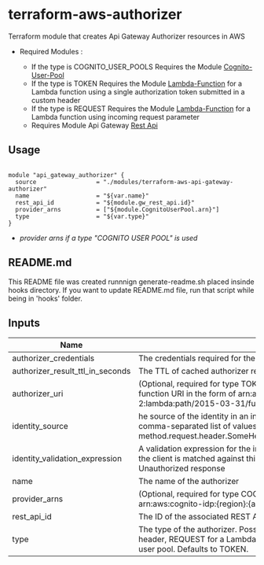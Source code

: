 
# terraform-aws-authorizer

Terraform module that creates Api Gateway Authorizer resources in AWS

* Required Modules :

  * If the type is COGNITO_USER_POOLS Requires the  Module [Cognito-User-Pool](https://registry.terraform.io/modules/corpit-consulting-public/cognito-user-pool/aws/0.1.3)
  * If the type is TOKEN Requires the  Module [Lambda-Function](https://registry.terraform.io/modules/corpit-consulting-public/lambda-function-mod/aws/0.1.3) for a Lambda function using a single authorization token submitted in a custom header
  * If the type is REQUEST Requires the Module [Lambda-Function](https://registry.terraform.io/modules/corpit-consulting-public/lambda-function-mod/aws/0.1.3) for a Lambda function using incoming request parameter
  * Requires Module Api Gateway [Rest Api](https://registry.terraform.io/modules/corpit-consulting-public/api-gateway-rest-api/aws/0.1.1)
## Usage

```hcl

module "api_gateway_authorizer" {
  source                 = "./modules/terraform-aws-api-gateway-authorizer"
  name                   = "${var.name}"
  rest_api_id            = "${module.gw_rest_api.id}"
  provider_arns          = ["${module.CognitoUserPool.arn}"]
  type                   = "${var.type}"
}

```

* _provider arns if a type "COGNITO USER POOL" is used_

## README.md
This README file was created runnnign generate-readme.sh placed insinde hooks directory.
If you want to update README.md file, run that script while being in 'hooks' folder.
## Inputs

| Name | Description | Type | Default | Required |
|------|-------------|:----:|:-----:|:-----:|
| authorizer\_credentials | The credentials required for the authorizer. To specify an IAM Role for API Gateway to assume, use the IAM Role ARN. | string | `""` | no |
| authorizer\_result\_ttl\_in\_seconds | The TTL of cached authorizer results in seconds. Defaults to 300. | string | `"300"` | no |
| authorizer\_uri | (Optional, required for type TOKEN/REQUEST) The authorizer's Uniform Resource Identifier (URI). This must be a well-formed Lambda function URI in the form of arn:aws:apigateway:{region}:lambda:path/{service_api}, e.g. arn:aws:apigateway:us-west-2:lambda:path/2015-03-31/functions/arn:aws:lambda:us-west-2:012345678912:function:my-function/invocations | string | `""` | no |
| identity\_source | he source of the identity in an incoming request. Defaults to method.request.header.Authorization. For REQUEST type, this may be a comma-separated list of values, including headers, query string parameters and stage variables - e.g. method.request.header.SomeHeaderName,method.request.querystring.SomeQueryStringName,stageVariables.SomeStageVariableName | string | `"method.request.header.Authorization"` | no |
| identity\_validation\_expression | A validation expression for the incoming identity. For TOKEN type, this value should be a regular expression. The incoming token from the client is matched against this expression, and will proceed if the token matches. If the token doesn't match, the client receives a 401 Unauthorized response | string | `""` | no |
| name | The name of the authorizer | string | n/a | yes |
| provider\_arns | (Optional, required for type COGNITO_USER_POOLS) A list of the Amazon Cognito user pool ARNs. Each element is of this format: arn:aws:cognito-idp:{region}:{account_id}:userpool/{user_pool_id}. | list | `<list>` | no |
| rest\_api\_id | The ID of the associated REST API | string | n/a | yes |
| type | The type of the authorizer. Possible values are TOKEN for a Lambda function using a single authorization token submitted in a custom header, REQUEST for a Lambda function using incoming request parameters, or COGNITO_USER_POOLS for using an Amazon Cognito user pool. Defaults to TOKEN. | string | `""` | no |

